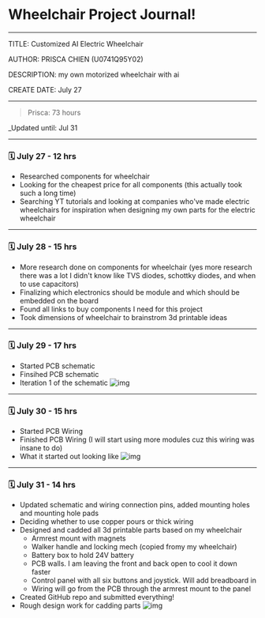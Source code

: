 # Wheelchair Project Journal!
---
TITLE: Customized AI Electric Wheelchair

AUTHOR: PRISCA CHIEN (U0741Q95Y02)

DESCRIPTION: my own motorized wheelchair with ai

CREATE DATE: July 27

---

> Prisca: 73 hours

_Updated until: Jul 31

---

### 🗓️ July 27 - 12 hrs
- Researched components for wheelchair
- Looking for the cheapest price for all components (this actually took such a long time)
- Searching YT tutorials and looking at companies who've made electric wheelchairs for inspiration when designing my own parts for the electric wheelchair

---

### 🗓️ July 28 - 15 hrs
- More research done on components for wheelchair (yes more research there was a lot I didn't know like TVS diodes, schottky diodes, and when to use capacitors)
- Finalizing which electronics should be module and which should be embedded on the board
- Found all links to buy components I need for this project
- Took dimensions of wheelchair to brainstrom 3d printable ideas

---

### 🗓️ July 29 - 17 hrs
- Started PCB schematic
- Finsihed PCB schematic
- Iteration 1 of the schematic
![img](https://hc-cdn.hel1.your-objectstorage.com/s/v3/4b4b8b8afdccffbccfdec6a6b5717c06559c7f5f_img_4016.jpg)

---

### 🗓️ July 30 - 15 hrs
- Started PCB Wiring
- Finished PCB Wiring (I will start using more modules cuz this wiring was insane to do)
- What it started out looking like
![img](https://hc-cdn.hel1.your-objectstorage.com/s/v3/f4f6b399066dbb6df82e7c2efb8668861b58bc5c_img_4015.jpg)

---

### 🗓️ July 31 - 14 hrs
- Updated schematic and wiring connection pins, added mounting holes and mounting hole pads
- Deciding whether to use copper pours or thick wiring
- Designed and cadded all 3d printable parts based on my wheelchair
  - Armrest mount with magnets
  - Walker handle and locking mech (copied fromy my wheelchair)
  - Battery box to hold 24V battery
  - PCB walls. I am leaving the front and back open to cool it down faster
  - Control panel with all six buttons and joystick. Will add breadboard in
  - Wiring will go from the PCB through the armrest mount to the panel
- Created GitHub repo and submitted everything!
- Rough design work for cadding parts
![img](https://hc-cdn.hel1.your-objectstorage.com/s/v3/43a9d2fc1330624c16ef6537d5dcf59f4a01176e_screenshot_2025-08-01_at_1.18.18___am.png)
